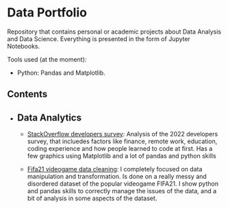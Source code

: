 # Data Portfolio
Repository that contains personal or academic projects about Data Analysis and Data Science. Everything is presented in the form of Jupyter Notebooks.

Tools used (at the moment):

* Python: Pandas and Matplotlib.

## Contents

* ## Data Analytics

  * [StackOverflow developers survey](https://github.com/pablo4lvarez/Data-Portfolio/blob/main/StackOverflow_survey_analysis.ipynb):
  Analysis of the 2022 developers survey, that incluedes factors like finance, remote work, education, coding experience and how people learned to code at first. Has a few graphics using Matplotlib and a lot of pandas and python skills
  
  * [Fifa21 videogame data cleaning](https://github.com/pablo4lvarez/Data-Portfolio/blob/main/Fifa_21_Cleaning_and_Transformation.ipynb):
    I completely focused on data manipulation and transformation. Is done on a really messy and disordered dataset of the popular videogame FIFA21. I show python and pandas skills to correctly manage the issues of the data, and a bit of analysis in some aspects of the dataset.
